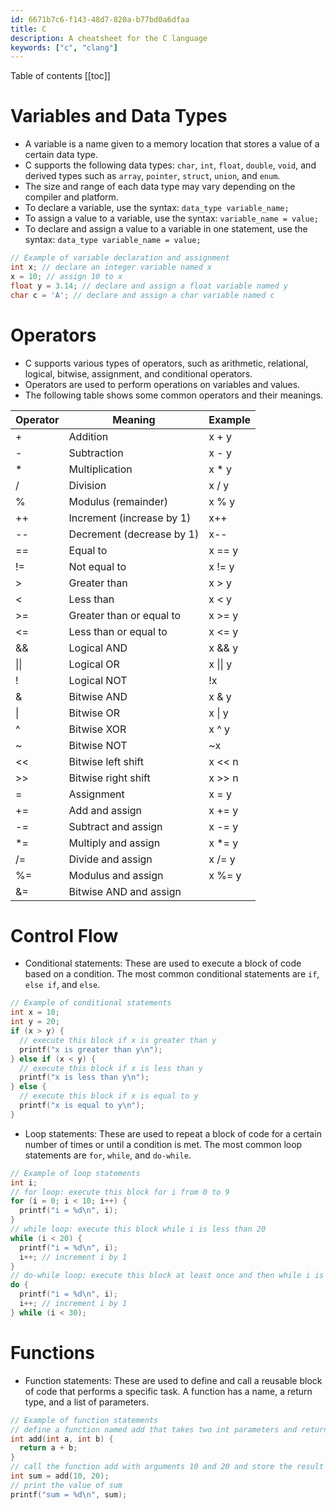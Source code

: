```yaml
---
id: 6671b7c6-f143-48d7-820a-b77bd0a6dfaa
title: C
description: A cheatsheet for the C language
keywords: ["c", "clang"]
---
```


Table of contents
[[toc]]

# Variables and Data Types

- A variable is a name given to a memory location that stores a value of a certain data type.
- C supports the following data types: `char`, `int`, `float`, `double`, `void`, and derived types such as `array`, `pointer`, `struct`, `union`, and `enum`.
- The size and range of each data type may vary depending on the compiler and platform.
- To declare a variable, use the syntax: `data_type variable_name;`
- To assign a value to a variable, use the syntax: `variable_name = value;`
- To declare and assign a value to a variable in one statement, use the syntax: `data_type variable_name = value;`

```c
// Example of variable declaration and assignment
int x; // declare an integer variable named x
x = 10; // assign 10 to x
float y = 3.14; // declare and assign a float variable named y
char c = 'A'; // declare and assign a char variable named c
```

# Operators

- C supports various types of operators, such as arithmetic, relational, logical, bitwise, assignment, and conditional operators.
- Operators are used to perform operations on variables and values.
- The following table shows some common operators and their meanings.

| Operator | Meaning | Example |
| -------- | ------- | ------- |
| + | Addition | x + y |
| - | Subtraction | x - y |
| * | Multiplication | x * y |
| / | Division | x / y |
| % | Modulus (remainder) | x % y |
| ++ | Increment (increase by 1) | x++ |
| -- | Decrement (decrease by 1) | x-- |
| == | Equal to | x == y |
| != | Not equal to | x != y |
| > | Greater than | x > y |
| < | Less than | x < y |
| >= | Greater than or equal to | x >= y |
| <= | Less than or equal to | x <= y |
| && | Logical AND | x && y |
| \|\| | Logical OR | x \|\| y |
| ! | Logical NOT | !x |
| & | Bitwise AND | x & y |
| \| | Bitwise OR | x \| y |
| ^ | Bitwise XOR | x ^ y |
| ~ | Bitwise NOT | ~x |
| << | Bitwise left shift | x << n |
| >> | Bitwise right shift | x >> n |
| = | Assignment | x = y |
| += | Add and assign | x += y |
| -= | Subtract and assign | x -= y |
| *= | Multiply and assign | x *= y |
| /= | Divide and assign | x /= y |
| %= | Modulus and assign | x %= y |
| &= | Bitwise AND and assign

# Control Flow

- Conditional statements: These are used to execute a block of code based on a condition. The most common conditional statements are `if`, `else if`, and `else`.

```c
// Example of conditional statements
int x = 10;
int y = 20;
if (x > y) {
  // execute this block if x is greater than y
  printf("x is greater than y\n");
} else if (x < y) {
  // execute this block if x is less than y
  printf("x is less than y\n");
} else {
  // execute this block if x is equal to y
  printf("x is equal to y\n");
}
```

- Loop statements: These are used to repeat a block of code for a certain number of times or until a condition is met. The most common loop statements are `for`, `while`, and `do-while`.

```c
// Example of loop statements
int i;
// for loop: execute this block for i from 0 to 9
for (i = 0; i < 10; i++) {
  printf("i = %d\n", i);
}
// while loop: execute this block while i is less than 20
while (i < 20) {
  printf("i = %d\n", i);
  i++; // increment i by 1
}
// do-while loop: execute this block at least once and then while i is less than 30
do {
  printf("i = %d\n", i);
  i++; // increment i by 1
} while (i < 30);
```

# Functions

- Function statements: These are used to define and call a reusable block of code that performs a specific task. A function has a name, a return type, and a list of parameters.

```c
// Example of function statements
// define a function named add that takes two int parameters and returns their sum as an int
int add(int a, int b) {
  return a + b;
}
// call the function add with arguments 10 and 20 and store the result in a variable named sum
int sum = add(10, 20);
// print the value of sum
printf("sum = %d\n", sum);
```
